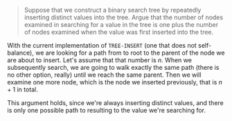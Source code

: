 > Suppose that we construct a binary search tree by repeatedly inserting
> distinct values into the tree. Argue that the number of nodes examined in
> searching for a value in the tree is one plus the number of nodes examined
> when the value was first inserted into the tree.

With the current implementation of `TREE-INSERT` (one that does not
self-balance), we are looking for a path from to root to the parent of the node
we are about to insert. Let's assume that that number is $n$. When we
subsequently search, we are going to walk exactly the same path (there is no
other option, really) until we reach the same parent. Then we will examine one
more node, which is the node we inserted previously, that is $n+1$ in total.

This argument holds, since we're always inserting distinct values, and there is
only one possible path to resulting to the value we're searching for.
